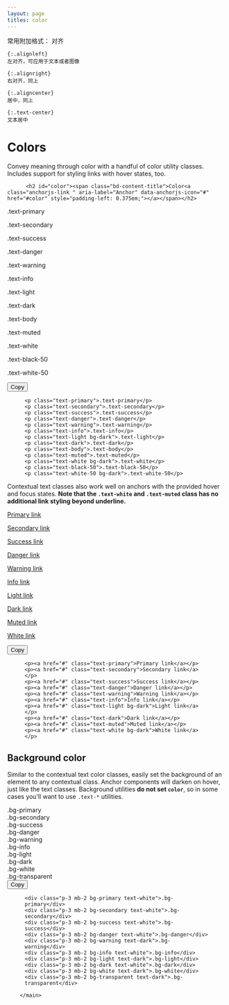```yaml
---
layout: page
titles: color
---
```


常用附加格式：
对齐
```
{:.alignleft} 
左对齐，可应用于文本或者图像

{:.alignright} 
右对齐，同上

{:.aligncenter}
居中，同上

{:.text-center}
文本居中
```

<main class="col-md-9 col-xl-8 py-md-3 pl-md-5 bd-content" role="main">
          <h1 class="bd-title" id="content">Colors</h1>
          <p class="bd-lead">Convey meaning through color with a handful of color utility classes. Includes support for styling links with hover states, too.</p>

          <h2 id="color"><span class="bd-content-title">Color<a class="anchorjs-link " aria-label="Anchor" data-anchorjs-icon="#" href="#color" style="padding-left: 0.375em;"></a></span></h2>

<div class="bd-example">

<p class="text-primary">.text-primary</p>
<p class="text-secondary">.text-secondary</p>
<p class="text-success">.text-success</p>
<p class="text-danger">.text-danger</p>
<p class="text-warning">.text-warning</p>
<p class="text-info">.text-info</p>
<p class="text-light bg-dark">.text-light</p>
<p class="text-dark">.text-dark</p>
<p class="text-body">.text-body</p>
<p class="text-muted">.text-muted</p>
<p class="text-white bg-dark">.text-white</p>
<p class="text-black-50">.text-black-50</p>
<p class="text-white-50 bg-dark">.text-white-50</p>
</div>
<div class="bd-clipboard"><button type="button" class="btn-clipboard" title="" data-original-title="Copy to clipboard">Copy</button></div><figure class="highlight"><pre><code class="language-html" data-lang="html"><span class="nt">&lt;p</span> <span class="na">class=</span><span class="s">"text-primary"</span><span class="nt">&gt;</span>.text-primary<span class="nt">&lt;/p&gt;</span>
<span class="nt">&lt;p</span> <span class="na">class=</span><span class="s">"text-secondary"</span><span class="nt">&gt;</span>.text-secondary<span class="nt">&lt;/p&gt;</span>
<span class="nt">&lt;p</span> <span class="na">class=</span><span class="s">"text-success"</span><span class="nt">&gt;</span>.text-success<span class="nt">&lt;/p&gt;</span>
<span class="nt">&lt;p</span> <span class="na">class=</span><span class="s">"text-danger"</span><span class="nt">&gt;</span>.text-danger<span class="nt">&lt;/p&gt;</span>
<span class="nt">&lt;p</span> <span class="na">class=</span><span class="s">"text-warning"</span><span class="nt">&gt;</span>.text-warning<span class="nt">&lt;/p&gt;</span>
<span class="nt">&lt;p</span> <span class="na">class=</span><span class="s">"text-info"</span><span class="nt">&gt;</span>.text-info<span class="nt">&lt;/p&gt;</span>
<span class="nt">&lt;p</span> <span class="na">class=</span><span class="s">"text-light bg-dark"</span><span class="nt">&gt;</span>.text-light<span class="nt">&lt;/p&gt;</span>
<span class="nt">&lt;p</span> <span class="na">class=</span><span class="s">"text-dark"</span><span class="nt">&gt;</span>.text-dark<span class="nt">&lt;/p&gt;</span>
<span class="nt">&lt;p</span> <span class="na">class=</span><span class="s">"text-body"</span><span class="nt">&gt;</span>.text-body<span class="nt">&lt;/p&gt;</span>
<span class="nt">&lt;p</span> <span class="na">class=</span><span class="s">"text-muted"</span><span class="nt">&gt;</span>.text-muted<span class="nt">&lt;/p&gt;</span>
<span class="nt">&lt;p</span> <span class="na">class=</span><span class="s">"text-white bg-dark"</span><span class="nt">&gt;</span>.text-white<span class="nt">&lt;/p&gt;</span>
<span class="nt">&lt;p</span> <span class="na">class=</span><span class="s">"text-black-50"</span><span class="nt">&gt;</span>.text-black-50<span class="nt">&lt;/p&gt;</span>
<span class="nt">&lt;p</span> <span class="na">class=</span><span class="s">"text-white-50 bg-dark"</span><span class="nt">&gt;</span>.text-white-50<span class="nt">&lt;/p&gt;</span></code></pre></figure>

<p>Contextual text classes also work well on anchors with the provided hover and focus states. <strong>Note that the <code class="highlighter-rouge">.text-white</code> and <code class="highlighter-rouge">.text-muted</code> class has no additional link styling beyond underline.</strong></p>

<div class="bd-example">

<p><a href="#" class="text-primary">Primary link</a></p>
<p><a href="#" class="text-secondary">Secondary link</a></p>
<p><a href="#" class="text-success">Success link</a></p>
<p><a href="#" class="text-danger">Danger link</a></p>
<p><a href="#" class="text-warning">Warning link</a></p>
<p><a href="#" class="text-info">Info link</a></p>
<p><a href="#" class="text-light bg-dark">Light link</a></p>
<p><a href="#" class="text-dark">Dark link</a></p>
<p><a href="#" class="text-muted">Muted link</a></p>
<p><a href="#" class="text-white bg-dark">White link</a></p>
</div>
<div class="bd-clipboard"><button type="button" class="btn-clipboard" title="" data-original-title="Copy to clipboard">Copy</button></div><figure class="highlight"><pre><code class="language-html" data-lang="html"><span class="nt">&lt;p&gt;&lt;a</span> <span class="na">href=</span><span class="s">"#"</span> <span class="na">class=</span><span class="s">"text-primary"</span><span class="nt">&gt;</span>Primary link<span class="nt">&lt;/a&gt;&lt;/p&gt;</span>
<span class="nt">&lt;p&gt;&lt;a</span> <span class="na">href=</span><span class="s">"#"</span> <span class="na">class=</span><span class="s">"text-secondary"</span><span class="nt">&gt;</span>Secondary link<span class="nt">&lt;/a&gt;&lt;/p&gt;</span>
<span class="nt">&lt;p&gt;&lt;a</span> <span class="na">href=</span><span class="s">"#"</span> <span class="na">class=</span><span class="s">"text-success"</span><span class="nt">&gt;</span>Success link<span class="nt">&lt;/a&gt;&lt;/p&gt;</span>
<span class="nt">&lt;p&gt;&lt;a</span> <span class="na">href=</span><span class="s">"#"</span> <span class="na">class=</span><span class="s">"text-danger"</span><span class="nt">&gt;</span>Danger link<span class="nt">&lt;/a&gt;&lt;/p&gt;</span>
<span class="nt">&lt;p&gt;&lt;a</span> <span class="na">href=</span><span class="s">"#"</span> <span class="na">class=</span><span class="s">"text-warning"</span><span class="nt">&gt;</span>Warning link<span class="nt">&lt;/a&gt;&lt;/p&gt;</span>
<span class="nt">&lt;p&gt;&lt;a</span> <span class="na">href=</span><span class="s">"#"</span> <span class="na">class=</span><span class="s">"text-info"</span><span class="nt">&gt;</span>Info link<span class="nt">&lt;/a&gt;&lt;/p&gt;</span>
<span class="nt">&lt;p&gt;&lt;a</span> <span class="na">href=</span><span class="s">"#"</span> <span class="na">class=</span><span class="s">"text-light bg-dark"</span><span class="nt">&gt;</span>Light link<span class="nt">&lt;/a&gt;&lt;/p&gt;</span>
<span class="nt">&lt;p&gt;&lt;a</span> <span class="na">href=</span><span class="s">"#"</span> <span class="na">class=</span><span class="s">"text-dark"</span><span class="nt">&gt;</span>Dark link<span class="nt">&lt;/a&gt;&lt;/p&gt;</span>
<span class="nt">&lt;p&gt;&lt;a</span> <span class="na">href=</span><span class="s">"#"</span> <span class="na">class=</span><span class="s">"text-muted"</span><span class="nt">&gt;</span>Muted link<span class="nt">&lt;/a&gt;&lt;/p&gt;</span>
<span class="nt">&lt;p&gt;&lt;a</span> <span class="na">href=</span><span class="s">"#"</span> <span class="na">class=</span><span class="s">"text-white bg-dark"</span><span class="nt">&gt;</span>White link<span class="nt">&lt;/a&gt;&lt;/p&gt;</span></code></pre></figure>

<h2 id="background-color"><span class="bd-content-title">Background color<a class="anchorjs-link " aria-label="Anchor" data-anchorjs-icon="#" href="#background-color" style="padding-left: 0.375em;"></a></span></h2>

<p>Similar to the contextual text color classes, easily set the background of an element to any contextual class. Anchor components will darken on hover, just like the text classes. Background utilities <strong>do not set <code class="highlighter-rouge">color</code></strong>, so in some cases you’ll want to use <code class="highlighter-rouge">.text-*</code> utilities.</p>

<div class="bd-example">

<div class="p-3 mb-2 bg-primary text-white">.bg-primary</div>
<div class="p-3 mb-2 bg-secondary text-white">.bg-secondary</div>
<div class="p-3 mb-2 bg-success text-white">.bg-success</div>
<div class="p-3 mb-2 bg-danger text-white">.bg-danger</div>
<div class="p-3 mb-2 bg-warning text-dark">.bg-warning</div>
<div class="p-3 mb-2 bg-info text-white">.bg-info</div>
<div class="p-3 mb-2 bg-light text-dark">.bg-light</div>
<div class="p-3 mb-2 bg-dark text-white">.bg-dark</div>
<div class="p-3 mb-2 bg-white text-dark">.bg-white</div>
<div class="p-3 mb-2 bg-transparent text-dark">.bg-transparent</div>
</div>
<div class="bd-clipboard"><button type="button" class="btn-clipboard" title="" data-original-title="Copy to clipboard">Copy</button></div><figure class="highlight"><pre><code class="language-html" data-lang="html"><span class="nt">&lt;div</span> <span class="na">class=</span><span class="s">"p-3 mb-2 bg-primary text-white"</span><span class="nt">&gt;</span>.bg-primary<span class="nt">&lt;/div&gt;</span>
<span class="nt">&lt;div</span> <span class="na">class=</span><span class="s">"p-3 mb-2 bg-secondary text-white"</span><span class="nt">&gt;</span>.bg-secondary<span class="nt">&lt;/div&gt;</span>
<span class="nt">&lt;div</span> <span class="na">class=</span><span class="s">"p-3 mb-2 bg-success text-white"</span><span class="nt">&gt;</span>.bg-success<span class="nt">&lt;/div&gt;</span>
<span class="nt">&lt;div</span> <span class="na">class=</span><span class="s">"p-3 mb-2 bg-danger text-white"</span><span class="nt">&gt;</span>.bg-danger<span class="nt">&lt;/div&gt;</span>
<span class="nt">&lt;div</span> <span class="na">class=</span><span class="s">"p-3 mb-2 bg-warning text-dark"</span><span class="nt">&gt;</span>.bg-warning<span class="nt">&lt;/div&gt;</span>
<span class="nt">&lt;div</span> <span class="na">class=</span><span class="s">"p-3 mb-2 bg-info text-white"</span><span class="nt">&gt;</span>.bg-info<span class="nt">&lt;/div&gt;</span>
<span class="nt">&lt;div</span> <span class="na">class=</span><span class="s">"p-3 mb-2 bg-light text-dark"</span><span class="nt">&gt;</span>.bg-light<span class="nt">&lt;/div&gt;</span>
<span class="nt">&lt;div</span> <span class="na">class=</span><span class="s">"p-3 mb-2 bg-dark text-white"</span><span class="nt">&gt;</span>.bg-dark<span class="nt">&lt;/div&gt;</span>
<span class="nt">&lt;div</span> <span class="na">class=</span><span class="s">"p-3 mb-2 bg-white text-dark"</span><span class="nt">&gt;</span>.bg-white<span class="nt">&lt;/div&gt;</span>
<span class="nt">&lt;div</span> <span class="na">class=</span><span class="s">"p-3 mb-2 bg-transparent text-dark"</span><span class="nt">&gt;</span>.bg-transparent<span class="nt">&lt;/div&gt;</span></code></pre></figure>


        </main>